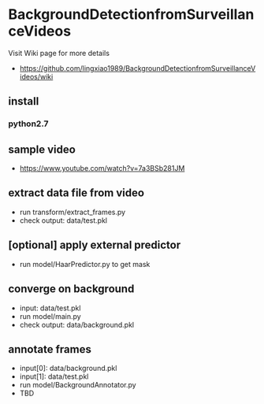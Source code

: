 # BackgroundDetectionfromSurveillanceVideos
Visit Wiki page for more details
- https://github.com/lingxiao1989/BackgroundDetectionfromSurveillanceVideos/wiki


## install
### python2.7

## sample video
- https://www.youtube.com/watch?v=7a3BSb281JM

## extract data file from video
- run transform/extract_frames.py
- check output: data/test.pkl

## [optional] apply external predictor
- run model/HaarPredictor.py to get mask

## converge on background
- input: data/test.pkl
- run model/main.py
- check output: data/background.pkl

## annotate frames
- input[0]: data/background.pkl
- input[1]: data/test.pkl
- run model/BackgroundAnnotator.py
- TBD
